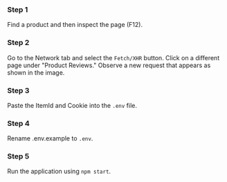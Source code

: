 ### Step 1
Find a product and then inspect the page (F12).

### Step 2
Go to the Network tab and select the `Fetch/XHR` button. Click on a different page under "Product Reviews." Observe a new request that appears as shown in the image.

### Step 3
Paste the ItemId and Cookie into the `.env` file.

### Step 4
Rename .env.example to `.env`.

### Step 5
Run the application using `npm start`.